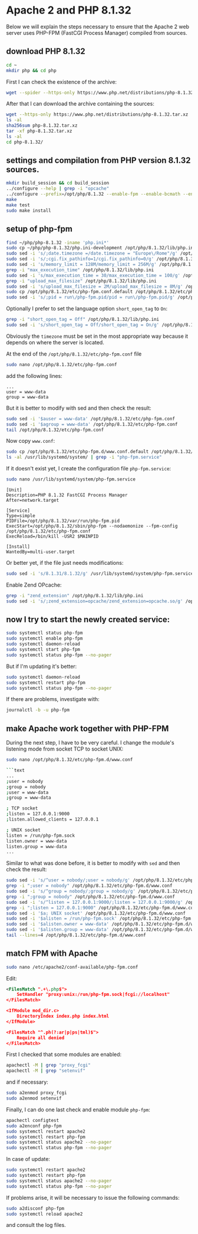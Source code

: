# Apache 2 and PHP 8.1.32

Below we will explain the steps necessary to ensure that the Apache 2 web server uses PHP-FPM (FastCGI Process Manager) compiled from sources.

## download PHP 8.1.32

```bash
cd ~
mkdir php && cd php
```

First I can check the existence of the archive:

```bash
wget --spider --https-only https://www.php.net/distributions/php-8.1.32.tar.xz
```

After that I can download the archive containing the sources:

```bash
wget --https-only https://www.php.net/distributions/php-8.1.32.tar.xz
ls -al
sha256sum php-8.1.32.tar.xz
tar -xf php-8.1.32.tar.xz
ls -al
cd php-8.1.32/
```

## settings and compilation from PHP version 8.1.32 sources.

```bash
mkdir build_session && cd build_session
../configure --help | grep -i "opcache"
../configure --prefix=/opt/php/8.1.32 --enable-fpm --enable-bcmath --enable-ftp --with-openssl --disable-cgi --enable-mbstring --with-curl --with-mysqli --with-pdo-mysql --enable-intl --with-zlib --with-bz2 --enable-gd --with-jpeg --with-gettext --with-gmp --with-xsl --enable-zts --enable-gcov --enable-debug --with-ffi --with-zip --enable-pcntl
make
make test
sudo make install
```

## setup of php-fpm

```bash
find ~/php/php-8.1.32 -iname 'php.ini*'
sudo cp ~/php/php-8.1.32/php.ini-development /opt/php/8.1.32/lib/php.ini
sudo sed -i 's/;date.timezone =/date.timezone = "Europe\/Rome"/g' /opt/php/8.1.32/lib/php.ini
sudo sed -i 's/;cgi.fix_pathinfo=1/cgi.fix_pathinfo=0/g' /opt/php/8.1.32/lib/php.ini
sudo sed -i 's/memory_limit = 128M/memory_limit = 256M/g' /opt/php/8.1.32/lib/php.ini
grep -i "max_execution_time" /opt/php/8.1.32/lib/php.ini
sudo sed -i 's/max_execution_time = 30/max_execution_time = 100/g' /opt/php/8.1.32/lib/php.ini
grep -i "upload_max_filesize" /opt/php/8.1.32/lib/php.ini
sudo sed -i 's/upload_max_filesize = 2M/upload_max_filesize = 8M/g' /opt/php/8.1.32/lib/php.ini
sudo cp /opt/php/8.1.32/etc/php-fpm.conf.default /opt/php/8.1.32/etc/php-fpm.conf
sudo sed -i 's/;pid = run\/php-fpm.pid/pid = run\/php-fpm.pid/g' /opt/php/8.1.32/etc/php-fpm.conf
```

Optionally I prefer to set the language option `short_open_tag` to `On`:

```bash
grep -i "short_open_tag = Off" /opt/php/8.1.32/lib/php.ini
sudo sed -i 's/short_open_tag = Off/short_open_tag = On/g' /opt/php/8.1.32/lib/php.ini
```

Obviously the `timezone` must be set in the most appropriate way because it depends on where the server is located.

At the end of the `/opt/php/8.1.32/etc/php-fpm.conf` file

```bash
sudo nano /opt/php/8.1.32/etc/php-fpm.conf
```

add the following lines:

```text
...
user = www-data
group = www-data
```

But it is better to modify with sed and then check the result:

```bash
sudo sed -i '$auser = www-data' /opt/php/8.1.32/etc/php-fpm.conf
sudo sed -i '$agroup = www-data' /opt/php/8.1.32/etc/php-fpm.conf
tail /opt/php/8.1.32/etc/php-fpm.conf
```

Now copy `www.conf`:

```bash
sudo cp /opt/php/8.1.32/etc/php-fpm.d/www.conf.default /opt/php/8.1.32/etc/php-fpm.d/www.conf
ls -al /usr/lib/systemd/system/ | grep -i "php-fpm.service"
```

If it doesn't exist yet, I create the configuration file `php-fpm.service`:

```bash
sudo nano /usr/lib/systemd/system/php-fpm.service
```

```text
[Unit]
Description=PHP 8.1.32 FastCGI Process Manager
After=network.target

[Service]
Type=simple
PIDFile=/opt/php/8.1.32/var/run/php-fpm.pid
ExecStart=/opt/php/8.1.32/sbin/php-fpm --nodaemonize --fpm-config /opt/php/8.1.32/etc/php-fpm.conf
ExecReload=/bin/kill -USR2 $MAINPID

[Install]
WantedBy=multi-user.target
```

Or better yet, if the file just needs modifications:

```bash
sudo sed -i 's/8.1.31/8.1.32/g' /usr/lib/systemd/system/php-fpm.service
```

Enable Zend OPcache:

```bash
grep -i "zend_extension" /opt/php/8.1.32/lib/php.ini
sudo sed -i 's/;zend_extension=opcache/zend_extension=opcache.so/g' /opt/php/8.1.32/lib/php.ini
```

## now I try to start the newly created service:

```bash
sudo systemctl status php-fpm
sudo systemctl enable php-fpm
sudo systemctl daemon-reload
sudo systemctl start php-fpm
sudo systemctl status php-fpm --no-pager
```

But if I'm updating it's better:

```bash
sudo systemctl daemon-reload
sudo systemctl restart php-fpm
sudo systemctl status php-fpm --no-pager
```

If there are problems, investigate with:

```bash
journalctl -b -u php-fpm
```

## make Apache work together with PHP-FPM

During the next step, I have to be very careful.
I change the module's listening mode from socket TCP to socket UNIX:

```bash
sudo nano /opt/php/8.1.32/etc/php-fpm.d/www.conf

```text
...
;user = nobody
;group = nobody
;user = www-data
;group = www-data

; TCP socket
;listen = 127.0.0.1:9000
;listen.allowed_clients = 127.0.0.1

; UNIX socket
listen = /run/php-fpm.sock
listen.owner = www-data
listen.group = www-data
...
```

Similar to what was done before, it is better to modify with `sed` and then check the result:

```bash
sudo sed -i 's/^user = nobody/;user = nobody/g' /opt/php/8.1.32/etc/php-fpm.d/www.conf
grep -i ";user = nobody" /opt/php/8.1.32/etc/php-fpm.d/www.conf
sudo sed -i 's/^group = nobody/;group = nobody/g' /opt/php/8.1.32/etc/php-fpm.d/www.conf
grep -i ";group = nobody" /opt/php/8.1.32/etc/php-fpm.d/www.conf
sudo sed -i 's/^listen = 127.0.0.1:9000/;listen = 127.0.0.1:9000/g' /opt/php/8.1.32/etc/php-fpm.d/www.conf
grep -i ";listen = 127.0.0.1:9000" /opt/php/8.1.32/etc/php-fpm.d/www.conf
sudo sed -i '$a; UNIX socket' /opt/php/8.1.32/etc/php-fpm.d/www.conf
sudo sed -i '$alisten = /run/php-fpm.sock' /opt/php/8.1.32/etc/php-fpm.d/www.conf
sudo sed -i '$alisten.owner = www-data' /opt/php/8.1.32/etc/php-fpm.d/www.conf
sudo sed -i '$alisten.group = www-data' /opt/php/8.1.32/etc/php-fpm.d/www.conf
tail --lines=4 /opt/php/8.1.32/etc/php-fpm.d/www.conf
```

## match FPM with Apache

```bash
sudo nano /etc/apache2/conf-available/php-fpm.conf
```

Edit:

```xml
<FilesMatch ".+\.php$">
    SetHandler "proxy:unix:/run/php-fpm.sock|fcgi://localhost"
</FilesMatch>

<IfModule mod_dir.c>
    DirectoryIndex index.php index.html
</IfModule>

<FilesMatch "^.ph(?:ar|p|ps|tml)$">
    Require all denied
</FilesMatch>
```

First I checked that some modules are enabled:

```bash
apachectl -M | grep "proxy_fcgi"
apachectl -M | grep "setenvif"
```

and if necessary:

```bash
sudo a2enmod proxy_fcgi
sudo a2enmod setenvif
```

Finally, I can do one last check and enable module `php-fpm`:

```bash
apachectl configtest
sudo a2enconf php-fpm
sudo systemctl restart apache2
sudo systemctl restart php-fpm
sudo systemctl status apache2 --no-pager
sudo systemctl status php-fpm --no-pager
```

In case of update:

```bash
sudo systemctl restart apache2
sudo systemctl restart php-fpm
sudo systemctl status apache2 --no-pager
sudo systemctl status php-fpm --no-pager
```

If problems arise, it will be necessary to issue the following commands: 

```bash
sudo a2disconf php-fpm
sudo systemctl reload apache2
```

and consult the log files.
